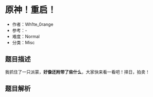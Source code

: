 # 原神！重启！

- 作者：Wh1te_0range
- 参考：-
- 难度：Normal
- 分类：Misc

## 题目描述

我抓住了一只派蒙，**好像还附带了些什么**，大家快来看一看吧！择日，拍卖！

## 题目解析
